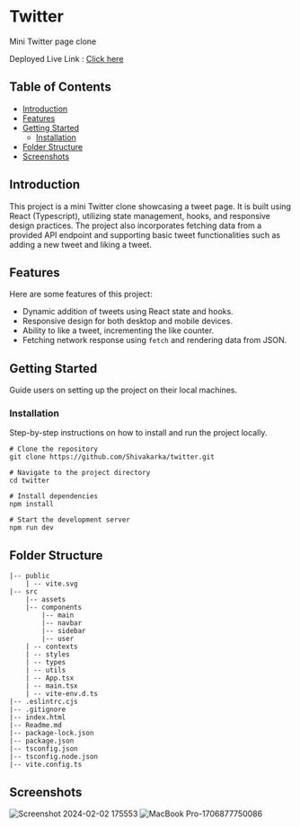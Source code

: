 # Twitter

Mini Twitter page clone

Deployed Live Link : [Click here](https://twitter-homepage-clone-sk.vercel.app/)

## Table of Contents

- [Introduction](#introduction)
- [Features](#features)
- [Getting Started](#getting-started)
  - [Installation](#installation)
- [Folder Structure](#folder-structure)
- [Screenshots](#screenshots)

## Introduction

This project is a mini Twitter clone showcasing a tweet page. It is built using React (Typescript), utilizing state management, hooks, and responsive design practices. The project also incorporates fetching data from a provided API endpoint and supporting basic tweet functionalities such as adding a new tweet and liking a tweet.

## Features

Here are some features of this project:

- Dynamic addition of tweets using React state and hooks.
- Responsive design for both desktop and mobile devices.
- Ability to like a tweet, incrementing the like counter.
- Fetching network response using `fetch` and rendering data from JSON.

## Getting Started

Guide users on setting up the project on their local machines.

### Installation

Step-by-step instructions on how to install and run the project locally.

```
# Clone the repository
git clone https://github.com/Shivakarka/twitter.git

# Navigate to the project directory
cd twitter

# Install dependencies
npm install

# Start the development server
npm run dev

```

## Folder Structure

```
|-- public
    | -- vite.svg
|-- src
    |-- assets
    |-- components
        |-- main
        |-- navbar
        |-- sidebar
        |-- user
    | -- contexts
    | -- styles
    | -- types
    | -- utils
    | -- App.tsx
    | -- main.tsx
    | -- vite-env.d.ts
|-- .eslintrc.cjs
|-- .gitignore
|-- index.html
|-- Readme.md
|-- package-lock.json
|-- package.json
|-- tsconfig.json
|-- tsconfig.node.json
|-- vite.config.ts
```

## Screenshots
![Screenshot 2024-02-02 175553](https://github.com/Shivakarka/twitter/assets/64298475/756e2ecb-75a0-429f-9327-0b33e489ce5b)
![MacBook Pro-1706877750086](https://github.com/Shivakarka/twitter/assets/64298475/c9c1b17a-d994-4f82-ae3e-2e0040366c07)

